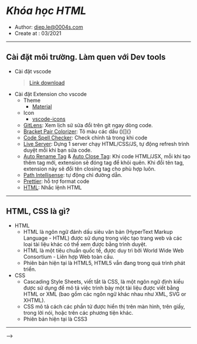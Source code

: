 # ***Khóa học HTML***
- Author: <diep.le@0004s.com>
- Create at : 03/2021
---
## Cài đặt môi trường. Làm quen với Dev tools
- Cài đặt vscode
  >[Link download](https://code.visualstudio.com/Download)
- Cài đặt Extension cho vscode
  - Theme
    - [Material](https://marketplace.visualstudio.com/items?itemName=PKief.material-icon-theme)
  - Icon
    - [vscode-icons](https://marketplace.visualstudio.com/items?itemName=vscode-icons-team.vscode-icons)
  - [GitLens](https://marketplace.visualstudio.com/items?itemName=eamodio.gitlens): Xem lịch sử sửa đổi trên git ngay dòng code.
  - [Bracket Pair Colorizer](https://marketplace.visualstudio.com/items?itemName=CoenraadS.bracket-pair-colorizer): Tô màu các dấu ()[]{}
  - [Code Spell Checker](https://marketplace.visualstudio.com/items?itemName=streetsidesoftware.code-spell-checker): Check chính tả trong khi code
  - [Live Server](https://marketplace.visualstudio.com/items?itemName=ritwickdey.LiveServer): Dựng 1 server chạy HTML/CSS/JS, tự động refresh trình duyệt mỗi khi bạn sửa code. 
  - [Auto Rename Tag](https://marketplace.visualstudio.com/items?itemName=formulahendry.auto-rename-tag) & [Auto Close Tag](https://marketplace.visualstudio.com/items?itemName=formulahendry.auto-close-tag): Khi code HTML/JSX, mỗi khi tạo thêm tag mới, extension sẽ đóng tag để khỏi quên. Khi đổi tên tag, extension này sẽ đổi tên closing tag cho phù hợp luôn.
  - [Path Intellisense](https://marketplace.visualstudio.com/items?itemName=christian-kohler.path-intellisense): tự động chỉ đường dẫn.
  -  [Prettier](https://marketplace.visualstudio.com/items?itemName=esbenp.prettier-vscode): hỗ trợ format code
  - [HTML](https://marketplace.visualstudio.com/items?itemName=abusaidm.html-snippets): Nhắc lệnh HTML

---
## **HTML, CSS** là gì?
- HTML
  - HTML là ngôn ngữ đánh dấu siêu văn bản (HyperText Markup Language - HTML) được sử dụng trong việc tạo trang web và các loại tài liệu khác có thể xem được bằng trình duyệt. 
  - HTML là một tiêu chuẩn quốc tế, được duy trì bởi  World Wide Web Consortium - Liên hợp Web toàn cầu.
  - Phiên bản hiện tại là HTML5, HTML5 vẫn đang trong quá trình phát triển.
- CSS
  - Cascading Style Sheets, viết tắt là CSS, là một ngôn ngữ định kiểu được sử dụng để mô tả việc trình bày một tài liệu được viết bằng HTML or XML (bao gồm các ngôn ngữ khác nhau như XML, SVG or XHTML). 
  - CSS mô tả cách các phần tử được hiển thị trên màn hình, trên giấy, trong lời nói, hoặc trên các phương tiện khác.
  - Phiên bản hiện tại là CSS3
---
<!-- ## Cấu trúc file HTML

## Comments trong HTML

## Test tính cẩn thận và chỉn chu của bạn

## Thẻ HTML thông dụng

## Attribute trong HTML

## Sử dụng CSS trong HTML

## ID và Class

## CSS selector

## Độ ưu tiên trong CSS

## Đặt biến trong CSS

## Đơn vị trong CSS

## CSS Functions

## Pseudo classes

## Pseudo elements

## CSS Padding

## CSS Border

## CSS Margin

## CSS Box-sizing

## CSS Background-clip

## CSS Background-image

## CSS Background-size keywords

## CSS Background-origin

## CSS Background-position

## CSS Background shorthand

## CSS Position: Relative

## CSS Position: Absolute

## CSS Position: Fixed

## CSS Position: Sticky

## Giới thiệu dự án

## Phân biệt & gọi tên các thành phần

## Phân tích dự án

## Tạo project base

## Header CSS

## Navigation CSS

## Header search CSS

## Header fixed CSS

## Slider CSS

## About section CSS

## Team section CSS

## Tour tickets CSS

## Tour places CSS

## Row - columns layout

## Contact form CSS

## Map, footer CSS

## Review

## Responsive là gì?

## Media queries?

## Tablet responsive

## Mobile menu responsive

## Mobile menu fix bug

## Mobile submenu fix bug

## Content responsive

## Contact form responsive

## Review

## Run and fix bug on mobile

## Fix bugs

## Giới thiệu Flexbox

## Thuộc tính CSS trong Flexbox

## Học Flexbox qua ví dụ

## Để học Flexbox tốt hơn bạn nên xem video này

## BEM là gì?

## Thực hành BEM - Level 1

## Bài thực hành Level 2

## Đặt tên class khi Block lồng nhau

## Dựng base source

## Reset CSS

## Dựng base CSS

## Dựng khung web

## Navbar CSS

## Nhúng Font-Icons

## Icons CSS

## Header QR code CSS

## Header notification CSS - Phần 1

## Header notification CSS - Phần 2

## Header notification CSS - Phần 3

## Header notification CSS - Phần 4

## Base modal

## Dựng khung form đăng ký

## CSS form đăng ký

## CSS form đăng ký - Phần 2

## CSS form đăng nhập

## Modal animation

## Dựng khung phần tìm kiếm

## Header tìm kiếm CSS

## Lịch sử tìm kiếm CSS

## Header giỏ hàng trống CSS

## Header cart badge

## Header cart - List products

## Header user info

## Header fix UI bugs

## Danh mục: Dựng khung

## Danh mục: Base responsive

## Danh mục CSS

## Dựng khung: Sắp xếp sản phẩm

## CSS: Sắp xếp sản phẩm

## Dựng khung sản phẩm

## Sản phẩm CSS

## Sản phẩm CSS - Phần 2

## Sản phẩm CSS - Phần 3

## Sản phẩm: CSS nhãn yêu thích

## Sản phẩm: CSS nhãn giảm giá

## Hoàn thiện phần sản phẩm

## Fix UI bugs - Phần 2

## Pagination UI

## Dựng khung Footer

## Footer CSS
 --> -->
